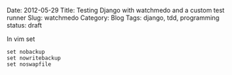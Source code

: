 Date: 2012-05-29
Title: Testing Django with watchmedo and a custom test runner
Slug: watchmedo
Category: Blog
Tags: django, tdd, programming
status: draft

In vim set

    set nobackup
    set nowritebackup
    set noswapfile
